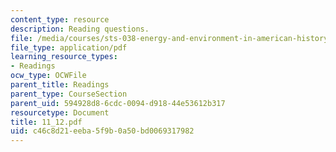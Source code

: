 ```yaml
---
content_type: resource
description: Reading questions.
file: /media/courses/sts-038-energy-and-environment-in-american-history-1705-2005-fall-2006/c46c8d21eeba5f9b0a50bd0069317982_11_12.pdf
file_type: application/pdf
learning_resource_types:
- Readings
ocw_type: OCWFile
parent_title: Readings
parent_type: CourseSection
parent_uid: 594928d8-6cdc-0094-d918-44e53612b317
resourcetype: Document
title: 11_12.pdf
uid: c46c8d21-eeba-5f9b-0a50-bd0069317982
---
```

